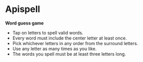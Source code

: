 # Apispell

**Word guess game**

 - Tap on letters to spell valid words.
 - Every word must include the center letter at least once.
 - Pick whichever letters in any order from the surround letters.
 - Use any letter as many times as you like.
 - The words you spell must be at least three letters long.